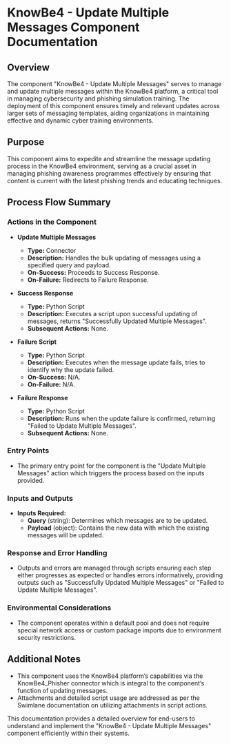 # KnowBe4 - Update Multiple Messages Component Documentation

## Overview
The component "KnowBe4 - Update Multiple Messages" serves to manage and update multiple messages within the KnowBe4 platform, a critical tool in managing cybersecurity and phishing simulation training. The deployment of this component ensures timely and relevant updates across larger sets of messaging templates, aiding organizations in maintaining effective and dynamic cyber training environments.

## Purpose
This component aims to expedite and streamline the message updating process in the KnowBe4 environment, serving as a crucial asset in managing phishing awareness programmes effectively by ensuring that content is current with the latest phishing trends and educating techniques.

## Process Flow Summary

### Actions in the Component
- **Update Multiple Messages**
  - **Type:** Connector
  - **Description:** Handles the bulk updating of messages using a specified query and payload.
  - **On-Success:** Proceeds to Success Response.
  - **On-Failure:** Redirects to Failure Response.

- **Success Response**
  - **Type:** Python Script
  - **Description:** Executes a script upon successful updating of messages, returns "Successfully Updated Multiple Messages".
  - **Subsequent Actions:** None.

- **Failure Script**
  - **Type:** Python Script
  - **Description:** Executes when the message update fails, tries to identify why the update failed.
  - **On-Success:** N/A.
  - **On-Failure:** N/A.

- **Failure Response**
  - **Type:** Python Script
  - **Description:** Runs when the update failure is confirmed, returning "Failed to Update Multiple Messages".
  - **Subsequent Actions:** None.

### Entry Points
- The primary entry point for the component is the "Update Multiple Messages" action which triggers the process based on the inputs provided.

### Inputs and Outputs
- **Inputs Required:**
  - **Query** (string): Determines which messages are to be updated.
  - **Payload** (object): Contains the new data with which the existing messages will be updated.

### Response and Error Handling
- Outputs and errors are managed through scripts ensuring each step either progresses as expected or handles errors informatively, providing outputs such as "Successfully Updated Multiple Messages" or "Failed to Update Multiple Messages".

### Environmental Considerations
- The component operates within a default pool and does not require special network access or custom package imports due to environment security restrictions.

## Additional Notes
- This component uses the KnowBe4 platform’s capabilities via the KnowBe4_Phisher connector which is integral to the component’s function of updating messages.
- Attachments and detailed script usage are addressed as per the Swimlane documentation on utilizing attachments in script actions.

This documentation provides a detailed overview for end-users to understand and implement the "KnowBe4 - Update Multiple Messages" component efficiently within their systems.
